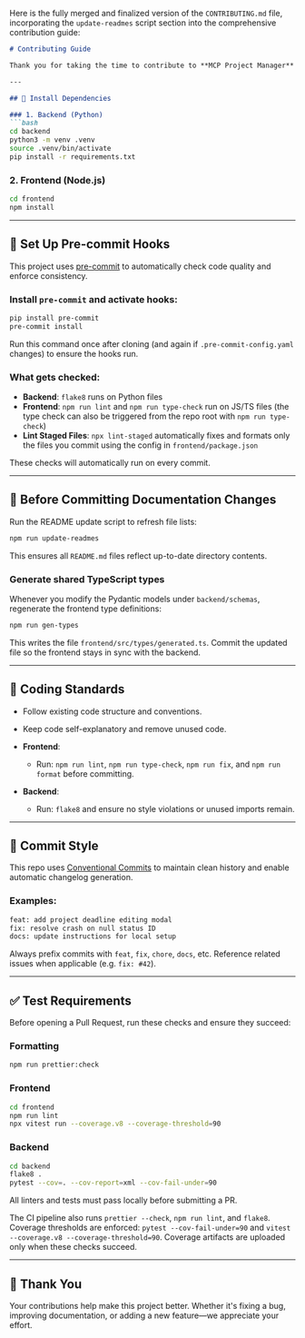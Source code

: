 Here is the fully merged and finalized version of the `CONTRIBUTING.md` file, incorporating the `update-readmes` script section into the comprehensive contribution guide:

```markdown
# Contributing Guide

Thank you for taking the time to contribute to **MCP Project Manager**! This project follows several conventions to ensure a clean, reliable, and collaborative development process.

---

## 🔧 Install Dependencies

### 1. Backend (Python)
```bash
cd backend
python3 -m venv .venv
source .venv/bin/activate
pip install -r requirements.txt
```

### 2. Frontend (Node.js)

```bash
cd frontend
npm install
```

---

## 🧹 Set Up Pre-commit Hooks

This project uses [pre-commit](https://pre-commit.com/) to automatically check code quality and enforce consistency.

### Install `pre-commit` and activate hooks:

```bash
pip install pre-commit
pre-commit install
```
Run this command once after cloning (and again if `.pre-commit-config.yaml` changes) to ensure the hooks run.

### What gets checked:

* **Backend**: `flake8` runs on Python files
* **Frontend**: `npm run lint` and `npm run type-check` run on JS/TS files (the type check can also be triggered from the repo root with `npm run type-check`)
* **Lint Staged Files**: `npx lint-staged` automatically fixes and formats only the files you commit using the config in `frontend/package.json`

These checks will automatically run on every commit.

---

## 📝 Before Committing Documentation Changes

Run the README update script to refresh file lists:

```bash
npm run update-readmes
```

This ensures all `README.md` files reflect up-to-date directory contents.

### Generate shared TypeScript types

Whenever you modify the Pydantic models under `backend/schemas`, regenerate the
frontend type definitions:

```bash
npm run gen-types
```

This writes the file `frontend/src/types/generated.ts`. Commit the updated file
so the frontend stays in sync with the backend.

---

## 📐 Coding Standards

* Follow existing code structure and conventions.
* Keep code self-explanatory and remove unused code.
* **Frontend**:

  * Run: `npm run lint`, `npm run type-check`, `npm run fix`, and `npm run format` before committing.
* **Backend**:

  * Run: `flake8` and ensure no style violations or unused imports remain.

---

## 🧾 Commit Style

This repo uses [Conventional Commits](https://www.conventionalcommits.org/) to maintain clean history and enable automatic changelog generation.

### Examples:

```bash
feat: add project deadline editing modal
fix: resolve crash on null status ID
docs: update instructions for local setup
```

Always prefix commits with `feat`, `fix`, `chore`, `docs`, etc.
Reference related issues when applicable (e.g. `fix: #42`).

---

## ✅ Test Requirements

Before opening a Pull Request, run these checks and ensure they succeed:

### Formatting

```bash
npm run prettier:check
```

### Frontend

```bash
cd frontend
npm run lint
npx vitest run --coverage.v8 --coverage-threshold=90
```

### Backend

```bash
cd backend
flake8 .
pytest --cov=. --cov-report=xml --cov-fail-under=90
```

All linters and tests must pass locally before submitting a PR.

The CI pipeline also runs `prettier --check`, `npm run lint`, and `flake8`.
Coverage thresholds are enforced: `pytest --cov-fail-under=90` and
`vitest --coverage.v8 --coverage-threshold=90`. Coverage artifacts are uploaded
only when these checks succeed.

---

## 🤝 Thank You

Your contributions help make this project better.
Whether it's fixing a bug, improving documentation, or adding a new feature—we appreciate your effort.

```
```
